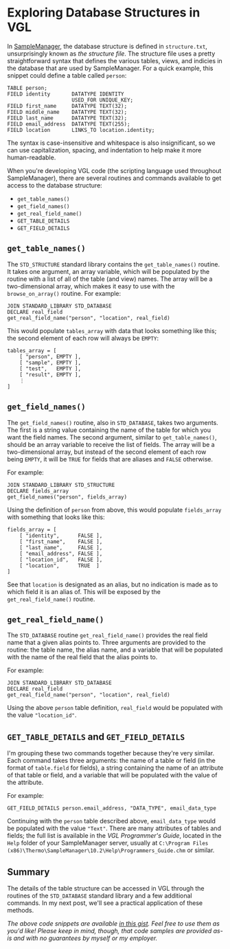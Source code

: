 # Exploring Database Structures in VGL

In [SampleManager](http://www.thermo.com/samplemanager), the database structure is defined in `structure.txt`, unsurprisingly known as _the structure file_.  The structure file uses a pretty straightforward syntax that defines the various tables, views, and indicies in the database that are used by SampleManager.  For a quick example, this snippet could define a table called `person`:

    TABLE person;
    FIELD identity       DATATYPE IDENTITY
                         USED_FOR UNIQUE_KEY;
    FIELD first_name     DATATYPE TEXT(32);
    FIELD middle_name    DATATYPE TEXT(32);
    FIELD last_name      DATATYPE TEXT(32);
    FIELD email_address  DATATYPE TEXT(255);
    FIELD location       LINKS_TO location.identity;

The syntax is case-insensitive and whitespace is also insignificant, so we can use capitalization, spacing, and indentation to help make it more human-readable.

When you're developing VGL code (the scripting language used throughout SampleManager), there are several routines and commands available to get access to the database structure:

 * `get_table_names()`
 * `get_field_names()`
 * `get_real_field_name()`
 * `GET_TABLE_DETAILS`
 * `GET_FIELD_DETAILS`

## `get_table_names()`

The `STD_STRUCTURE` standard library contains the `get_table_names()` routine.  It takes one argument, an array variable, which will be populated by the routine with a list of all of the table (and view) names.  The array will be a two-dimensional array, which makes it easy to use with the `browse_on_array()` routine.  For example:

    JOIN STANDARD_LIBRARY STD_DATABASE
    DECLARE real_field
    get_real_field_name("person", "location", real_field)
    
This would populate `tables_array` with data that looks something like this; the second element of each row will always be `EMPTY`:

    tables_array = [
        [ "person", EMPTY ],
        [ "sample", EMPTY ],
        [ "test",   EMPTY ],
        [ "result", EMPTY ],
        ⋮
    ]

## `get_field_names()`

The `get_field_names()` routine, also in `STD_DATABASE`, takes two arguments.  The first is a string value containing the name of the table for which you want the field names.  The second argument, similar to `get_table_names()`, should be an array variable to receive the list of fields.  The array will be a two-dimensional array, but instead of the second element of each row being `EMPTY`, it will be `TRUE` for fields that are aliases and `FALSE` otherwise.

For example:

    JOIN STANDARD_LIBRARY STD_STRUCTURE
    DECLARE fields_array
    get_field_names("person", fields_array)
    
Using the definition of `person` from above, this would populate `fields_array` with something that looks like this:

    fields_array = [
        [ "identity",      FALSE ],
        [ "first_name",    FALSE ],
        [ "last_name",     FALSE ],
        [ "email_address", FALSE ],
        [ "location_id",   FALSE ],
        [ "location",      TRUE  ]
    ]

See that `location` is designated as an alias, but no indication is made as to which field it is an alias of.  This will be exposed by the `get_real_field_name()` routine.

## `get_real_field_name()`

The `STD_DATABASE` routine `get_real_field_name()` provides the real field name that a given alias points to.  Three arguments are provided to the routine:  the table name, the alias name, and a variable that will be populated with the name of the real field that the alias points to.

For example:

    JOIN STANDARD_LIBRARY STD_DATABASE
    DECLARE real_field
    get_real_field_name("person", "location", real_field)

Using the above `person` table definition, `real_field` would be populated with the value `"location_id"`.

## `GET_TABLE_DETAILS` and `GET_FIELD_DETAILS`

I'm grouping these two commands together because they're very similar.  Each command takes three arguments: the name of a table or field (in the format of `table.field` for fields), a string containing the name of an attribute of that table or field, and a variable that will be populated with the value of the attribute.

For example:

    GET_FIELD_DETAILS person.email_address, "DATA_TYPE", email_data_type

Continuing with the `person` table described above, `email_data_type` would be populated with the value `"Text"`.  There are many attributes of tables and fields; the full list is available in the _VGL Programmer's Guide_, located in the `Help` folder of your SampleManager server, usually at `C:\Program Files (x86)\Thermo\SampleManager\10.2\Help\Programmers_Guide.chm` or similar.

## Summary

The details of the table structure can be accessed in VGL through the routines of the `STD_DATABASE` standard library and a few additional commands.  In my next post, we'll see a practical application of these methods.

_The above code snippets are available [in this gist](https://gist.github.com/4447646). Feel free to use them as you'd like! Please keep in mind, though, that code samples are provided as-is and with no guarantees by myself or my employer._



